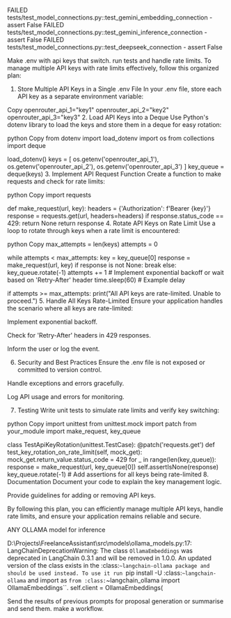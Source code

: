 FAILED tests/test_model_connections.py::test_gemini_embedding_connection - assert False
FAILED tests/test_model_connections.py::test_gemini_inference_connection - assert False
FAILED tests/test_model_connections.py::test_deepseek_connection - assert False










Make .env with api keys that switch.
run tests and handle rate limits.
To manage multiple API keys with rate limits effectively, follow this organized plan:

1. Store Multiple API Keys in a Single .env File
In your .env file, store each API key as a separate environment variable:

Copy
openrouter_api_1="key1"
openrouter_api_2="key2"
openrouter_api_3="key3"
2. Load API Keys into a Deque
Use Python's dotenv library to load the keys and store them in a deque for easy rotation:

python
Copy
from dotenv import load_dotenv
import os
from collections import deque

load_dotenv()
keys = [
    os.getenv('openrouter_api_1'),
    os.getenv('openrouter_api_2'),
    os.getenv('openrouter_api_3')
]
key_queue = deque(keys)
3. Implement API Request Function
Create a function to make requests and check for rate limits:

python
Copy
import requests

def make_request(url, key):
    headers = {'Authorization': f'Bearer {key}'}
    response = requests.get(url, headers=headers)
    if response.status_code == 429:
        return None
    return response
4. Rotate API Keys on Rate Limit
Use a loop to rotate through keys when a rate limit is encountered:

python
Copy
max_attempts = len(keys)
attempts = 0

while attempts < max_attempts:
    key = key_queue[0]
    response = make_request(url, key)
    if response is not None:
        break
    else:
        key_queue.rotate(-1)
        attempts += 1
        # Implement exponential backoff or wait based on 'Retry-After' header
        time.sleep(60)  # Example delay

if attempts >= max_attempts:
    print("All API keys are rate-limited. Unable to proceed.")
5. Handle All Keys Rate-Limited
Ensure your application handles the scenario where all keys are rate-limited:

Implement exponential backoff.

Check for 'Retry-After' headers in 429 responses.

Inform the user or log the event.

6. Security and Best Practices
Ensure the .env file is not exposed or committed to version control.

Handle exceptions and errors gracefully.

Log API usage and errors for monitoring.

7. Testing
Write unit tests to simulate rate limits and verify key switching:

python
Copy
import unittest
from unittest.mock import patch
from your_module import make_request, key_queue

class TestApiKeyRotation(unittest.TestCase):
    @patch('requests.get')
    def test_key_rotation_on_rate_limit(self, mock_get):
        mock_get.return_value.status_code = 429
        for _ in range(len(key_queue)):
            response = make_request(url, key_queue[0])
            self.assertIsNone(response)
            key_queue.rotate(-1)
        # Add assertions for all keys being rate-limited
8. Documentation
Document your code to explain the key management logic.

Provide guidelines for adding or removing API keys.

By following this plan, you can efficiently manage multiple API keys, handle rate limits, and ensure your application remains reliable and secure.








ANY OLLAMA model for inference







D:\Projects\FreelanceAssistant\src\models\ollama_models.py:17: LangChainDeprecationWarning: The class `OllamaEmbeddings` was deprecated in LangChain 0.3.1 and will be removed in 1.0.0. An updated version of the class exists in the :class:`~langchain-ollama package and should be used instead. To use it run `pip install -U :class:`~langchain-ollama` and import as `from :class:`~langchain_ollama import OllamaEmbeddings``.
  self.client = OllamaEmbeddings(







Send the results of previous prompts for proposal generation or summarise and send them. make a workflow.

